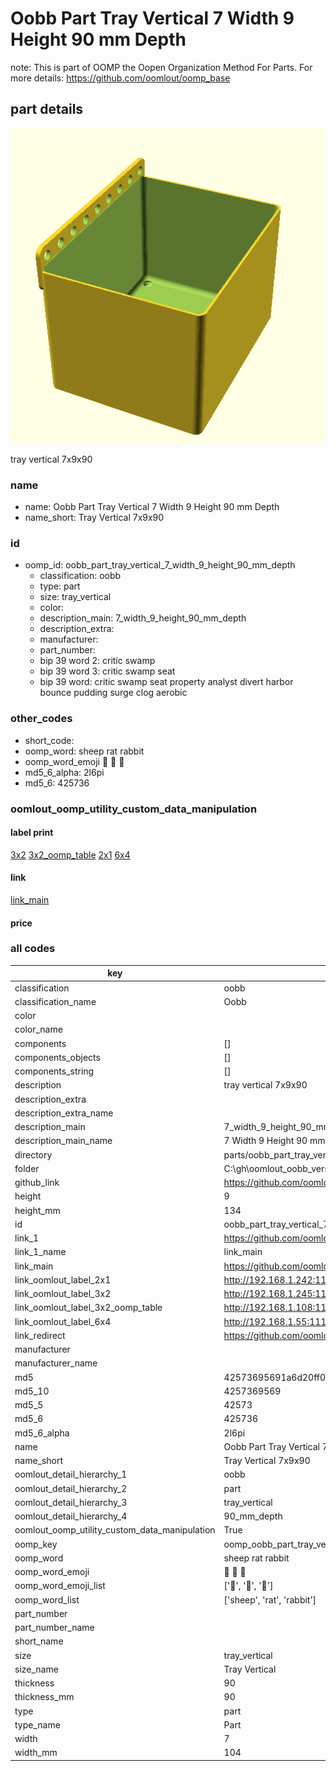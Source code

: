 # Oobb Part Tray Vertical 7 Width 9 Height 90 mm Depth  

note: This is part of OOMP the Oopen Organization Method For Parts. For more details: https://github.com/oomlout/oomp_base

##  part details
  

[![](3dpr.png)](3dpr.png)

tray vertical 7x9x90



### name
* name: Oobb Part Tray Vertical 7 Width 9 Height 90 mm Depth
* name_short: Tray Vertical 7x9x90 
### id
* oomp_id: oobb_part_tray_vertical_7_width_9_height_90_mm_depth
  * classification: oobb
  * type: part
  * size: tray_vertical
  * color: 
  * description_main: 7_width_9_height_90_mm_depth
  * description_extra: 
  * manufacturer: 
  * part_number: 
  * bip 39 word 2: critic swamp
  * bip 39 word 3: critic swamp seat
  * bip 39 word: critic swamp seat property analyst divert harbor bounce pudding surge clog aerobic

### other_codes
* short_code: 
* oomp_word: sheep rat rabbit
* oomp_word_emoji :sheep: :rat: :rabbit:
* md5_6_alpha: 2l6pi
* md5_6: 425736






### oomlout_oomp_utility_custom_data_manipulation
#### label print
[3x2](http://192.168.1.245:1112/?label=oomp%202l6pi)
[3x2_oomp_table](http://192.168.1.108:1112/?label=oomp%202l6pi)
[2x1](http://192.168.1.242:1112/?label=oomp%202l6pi)
[6x4](http://192.168.1.55:1112/?label=oomp%202l6pi)    

#### link

[link_main](https://github.com/oomlout/oomlout_oobb_version_4_generated_parts/tree/main/navigation_oomp/oobb/part/tray_vertical/7_width_9_height_90_mm_depth/part)                              

#### price







### all codes 
| key | value |  
| --- | --- |  
| classification | oobb |  
| classification_name | Oobb |  
| color |  |  
| color_name |  |  
| components | [] |  
| components_objects | [] |  
| components_string | [] |  
| description | tray vertical 7x9x90 |  
| description_extra |  |  
| description_extra_name |  |  
| description_main | 7_width_9_height_90_mm_depth |  
| description_main_name | 7 Width 9 Height 90 mm Depth |  
| directory | parts/oobb_part_tray_vertical_7_width_9_height_90_mm_depth |  
| folder | C:\gh\oomlout_oobb_version_4_generated_parts\parts\oobb_part_tray_vertical_7_width_9_height_90_mm_depth |  
| github_link | https://github.com/oomlout/oomlout_oomp_part_src/tree/main/parts/oobb_part_tray_vertical_7_width_9_height_90_mm_depth |  
| height | 9 |  
| height_mm | 134 |  
| id | oobb_part_tray_vertical_7_width_9_height_90_mm_depth |  
| link_1 | https://github.com/oomlout/oomlout_oobb_version_4_generated_parts/tree/main/navigation_oomp/oobb/part/tray_vertical/7_width_9_height_90_mm_depth/part |  
| link_1_name | link_main |  
| link_main | https://github.com/oomlout/oomlout_oobb_version_4_generated_parts/tree/main/navigation_oomp/oobb/part/tray_vertical/7_width_9_height_90_mm_depth/part |  
| link_oomlout_label_2x1 | http://192.168.1.242:1112/?label=oomp%202l6pi |  
| link_oomlout_label_3x2 | http://192.168.1.245:1112/?label=oomp%202l6pi |  
| link_oomlout_label_3x2_oomp_table | http://192.168.1.108:1112/?label=oomp%202l6pi |  
| link_oomlout_label_6x4 | http://192.168.1.55:1112/?label=oomp%202l6pi |  
| link_redirect | https://github.com/oomlout/oomlout_oobb_version_4_generated_parts/tree/main/parts/oobb_tray_vertical_07_09_90 |  
| manufacturer |  |  
| manufacturer_name |  |  
| md5 | 42573695691a6d20ff042ac784b6c99e |  
| md5_10 | 4257369569 |  
| md5_5 | 42573 |  
| md5_6 | 425736 |  
| md5_6_alpha | 2l6pi |  
| name | Oobb Part Tray Vertical 7 Width 9 Height 90 mm Depth |  
| name_short | Tray Vertical 7x9x90  |  
| oomlout_detail_hierarchy_1 | oobb |  
| oomlout_detail_hierarchy_2 | part |  
| oomlout_detail_hierarchy_3 | tray_vertical |  
| oomlout_detail_hierarchy_4 | 90_mm_depth |  
| oomlout_oomp_utility_custom_data_manipulation | True |  
| oomp_key | oomp_oobb_part_tray_vertical_7_width_9_height_90_mm_depth |  
| oomp_word | sheep rat rabbit |  
| oomp_word_emoji | :sheep: :rat: :rabbit: |  
| oomp_word_emoji_list | [':sheep:', ':rat:', ':rabbit:'] |  
| oomp_word_list | ['sheep', 'rat', 'rabbit'] |  
| part_number |  |  
| part_number_name |  |  
| short_name |  |  
| size | tray_vertical |  
| size_name | Tray Vertical |  
| thickness | 90 |  
| thickness_mm | 90 |  
| type | part |  
| type_name | Part |  
| width | 7 |  
| width_mm | 104 |  
